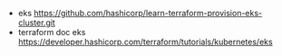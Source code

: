 - eks https://github.com/hashicorp/learn-terraform-provision-eks-cluster.git
- terraform doc eks https://developer.hashicorp.com/terraform/tutorials/kubernetes/eks